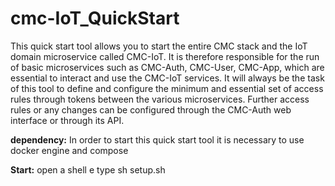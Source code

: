 # cmc-IoT_QuickStart

This quick start tool allows you to start the entire CMC stack and the IoT domain microservice called CMC-IoT. It is therefore responsible for the run of basic microservices such as CMC-Auth, CMC-User, CMC-App, which are essential to interact and use the CMC-IoT services. It will always be the task of this tool to define and configure the minimum and essential set of access rules through tokens between the various microservices. Further access rules or any changes can be configured through the CMC-Auth web interface or through its API.


**dependency:**
In order to start this quick start tool it is necessary to use docker engine and compose

**Start:** open a shell e type sh setup.sh